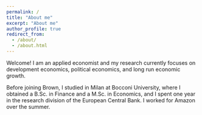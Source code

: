 ```yaml
---
permalink: /
title: "About me"
excerpt: "About me"
author_profile: true
redirect_from: 
  - /about/
  - /about.html
---
```


Welcome! I am an applied economist and my research currently focuses on development economics, political economics, and long run economic growth.

Before joining Brown, I studied in Milan at Bocconi University, where I obtained a B.Sc. in Finance and a M.Sc. in Economics, and I spent one year in the research division of the European Central Bank. I worked for Amazon over the summer.